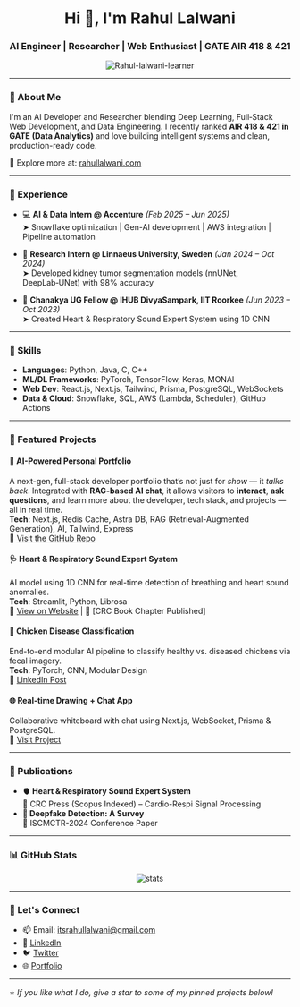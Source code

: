 <h1 align="center">Hi 👋, I'm Rahul Lalwani</h1>
<h3 align="center">AI Engineer | Researcher | Web Enthusiast | GATE AIR 418 & 421</h3>

<p align="center">
  <img src="https://komarev.com/ghpvc/?username=Rahul-lalwani-learner&label=Profile%20views&color=0e75b6&style=flat" alt="Rahul-lalwani-learner" />
</p>

---

### 🚀 About Me

I'm an AI Developer and Researcher blending Deep Learning, Full‑Stack Web Development, and Data Engineering. I recently ranked **AIR 418 & 421 in GATE (Data Analytics)** and love building intelligent systems and clean, production-ready code.

🧠 Explore more at: [rahullalwani.com](https://rahullalwani.com)

---

### 💼 Experience

- 💻 **AI & Data Intern @ Accenture** *(Feb 2025 – Jun 2025)*  
  ➤ Snowflake optimization | Gen-AI development | AWS integration | Pipeline automation  

- 🔬 **Research Intern @ Linnaeus University, Sweden** *(Jan 2024 – Oct 2024)*  
  ➤ Developed kidney tumor segmentation models (nnUNet, DeepLab‑UNet) with 98% accuracy  

- 🧠 **Chanakya UG Fellow @ IHUB DivyaSampark, IIT Roorkee** *(Jun 2023 – Oct 2023)*  
  ➤ Created Heart & Respiratory Sound Expert System using 1D CNN

---

### 🧠 Skills

- **Languages**: Python, Java, C, C++  
- **ML/DL Frameworks**: PyTorch, TensorFlow, Keras, MONAI  
- **Web Dev**: React.js, Next.js, Tailwind, Prisma, PostgreSQL, WebSockets  
- **Data & Cloud**: Snowflake, SQL, AWS (Lambda, Scheduler), GitHub Actions  

---

### 📌 Featured Projects

#### 🤖 AI-Powered Personal Portfolio  
A next-gen, full-stack developer portfolio that’s not just for *show* — it *talks back*. Integrated with **RAG-based AI chat**, it allows visitors to **interact**, **ask questions**, and learn more about the developer, tech stack, and projects — all in real time.  
**Tech**: Next.js, Redis Cache, Astra DB, RAG (Retrieval-Augmented Generation), AI, Tailwind, Express  
🔗 [Visit the GitHub Repo](https://github.com/Rahul-lalwani-learner/rahullalwani.com)

#### 🩺 Heart & Respiratory Sound Expert System  
AI model using 1D CNN for real-time detection of breathing and heart sound anomalies.  
**Tech**: Streamlit, Python, Librosa  
🔗 [View on Website](https://rahullalwani.com/projects) | 📕 [CRC Book Chapter Published]

#### 🐔 Chicken Disease Classification  
End-to-end modular AI pipeline to classify healthy vs. diseased chickens via fecal imagery.  
**Tech**: PyTorch, CNN, Modular Design  
🔗 [LinkedIn Post](https://www.linkedin.com/posts/itsrahullalwani_deeplearningproject-industrystyle-modularprogramming-activity-7094854358487470082-7aTh)

#### 🌐 Real-time Drawing + Chat App  
Collaborative whiteboard with chat using Next.js, WebSocket, Prisma & PostgreSQL.  
🔗 [Visit Project](https://rahullalwani.com/projects)

---


### 📄 Publications

- **🫀 Heart & Respiratory Sound Expert System**  
  📘 CRC Press (Scopus Indexed) – Cardio-Respi Signal Processing  
- **🧠 Deepfake Detection: A Survey**  
  🧾 ISCMCTR-2024 Conference Paper  

---

### 📊 GitHub Stats

<p align="center">
  <img src="https://github-readme-stats.vercel.app/api?username=Rahul-lalwani-learner&show_icons=true&theme=tokyonight" alt="stats" />
</p>

---

### 🤝 Let's Connect

- 📫 Email: itsrahullalwani@gmail.com  
- 🔗 [LinkedIn](https://linkedin.com/in/itsrahullalwani/)  
- 🐦 [Twitter](https://twitter.com/Lalwani_Rahul_)  
- 🌐 [Portfolio](https://rahullalwani.com)

---

⭐️ *If you like what I do, give a star to some of my pinned projects below!*

